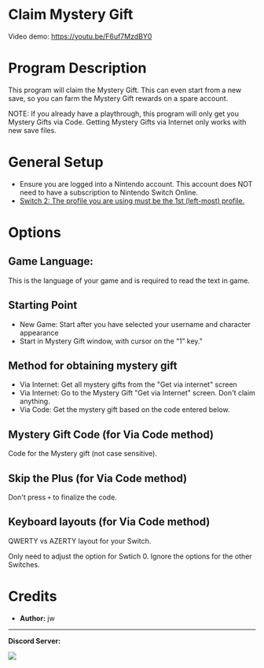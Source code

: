 # Claim Mystery Gift

Video demo: https://youtu.be/F6uf7MzdBY0

# Program Description

This program will claim the Mystery Gift. This can even start from a new save, so you can farm the Mystery Gift rewards on a spare account.

NOTE: If you already have a playthrough, this program will only get you Mystery Gifts via Code. Getting Mystery Gifts via Internet only works with new save files.

# General Setup
- Ensure you are logged into a Nintendo account. This account does NOT need to have a subscription to Nintendo Switch Online.
- [Switch 2: The profile you are using must be the 1st (left-most) profile.](/Wiki/Programs/NintendoSwitch/Switch2Notes.md#resetting-a-game-moves-the-cursor-to-the-1st-user-profile)

# Options

## Game Language:

This is the language of your game and is required to read the text in game.

## Starting Point
- New Game: Start after you have selected your username and character appearance
- Start in Mystery Gift window, with cursor on the “1” key."

## Method for obtaining mystery gift
- Via Internet: Get all mystery gifts from the "Get via internet" screen
- Via Internet: Go to the Mystery Gift "Get via Internet" screen. Don't claim anything.
- Via Code: Get the mystery gift based on the code entered below.

## Mystery Gift Code (for Via Code method)
Code for the Mystery gift (not case sensitive).

## Skip the Plus (for Via Code method)
Don't press `+` to finalize the code.

## Keyboard layouts (for Via Code method)
QWERTY vs AZERTY layout for your Switch.

Only need to adjust the option for Swtich 0. Ignore the options for the other Switches.


# Credits

- **Author:** jw


<hr>

**Discord Server:** 

[<img src="https://canary.discordapp.com/api/guilds/695809740428673034/widget.png?style=banner2">](https://discord.gg/cQ4gWxN)



